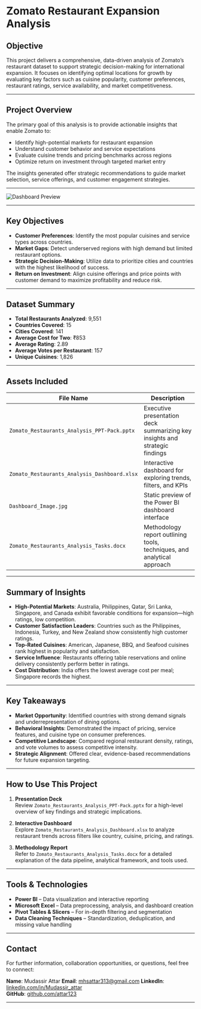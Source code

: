 # Zomato Restaurant Expansion Analysis

## Objective

This project delivers a comprehensive, data-driven analysis of Zomato’s restaurant dataset to support strategic decision-making for international expansion. It focuses on identifying optimal locations for growth by evaluating key factors such as cuisine popularity, customer preferences, restaurant ratings, service availability, and market competitiveness.

---

## Project Overview

The primary goal of this analysis is to provide actionable insights that enable Zomato to:

- Identify high-potential markets for restaurant expansion  
- Understand customer behavior and service expectations  
- Evaluate cuisine trends and pricing benchmarks across regions  
- Optimize return on investment through targeted market entry  

The insights generated offer strategic recommendations to guide market selection, service offerings, and customer engagement strategies.

---

![Dashboard Preview](https://github.com/user-attachments/assets/a0a3d0e1-e5eb-4cfb-8834-6742a804a168)

---

## Key Objectives

- **Customer Preferences**: Identify the most popular cuisines and service types across countries.  
- **Market Gaps**: Detect underserved regions with high demand but limited restaurant options.  
- **Strategic Decision-Making**: Utilize data to prioritize cities and countries with the highest likelihood of success.  
- **Return on Investment**: Align cuisine offerings and price points with customer demand to maximize profitability and reduce risk.

---

## Dataset Summary

- **Total Restaurants Analyzed**: 9,551  
- **Countries Covered**: 15  
- **Cities Covered**: 141  
- **Average Cost for Two**: ₹853  
- **Average Rating**: 2.89  
- **Average Votes per Restaurant**: 157  
- **Unique Cuisines**: 1,826  

---

## Assets Included

| File Name                                          | Description                                                                 |
|---------------------------------------------------|-----------------------------------------------------------------------------|
| `Zomato_Restaurants_Analysis_PPT-Pack.pptx`       | Executive presentation deck summarizing key insights and strategic findings |
| `Zomato_Restaurants_Analysis_Dashboard.xlsx`      | Interactive dashboard for exploring trends, filters, and KPIs               |
| `Dashboard_Image.jpg`                             | Static preview of the Power BI dashboard interface                          |
| `Zomato_Restaurants_Analysis_Tasks.docx`          | Methodology report outlining tools, techniques, and analytical approach     |

---

## Summary of Insights

- **High-Potential Markets**: Australia, Philippines, Qatar, Sri Lanka, Singapore, and Canada exhibit favorable conditions for expansion—high ratings, low competition.  
- **Customer Satisfaction Leaders**: Countries such as the Philippines, Indonesia, Turkey, and New Zealand show consistently high customer ratings.  
- **Top-Rated Cuisines**: American, Japanese, BBQ, and Seafood cuisines rank highest in popularity and satisfaction.  
- **Service Influence**: Restaurants offering table reservations and online delivery consistently perform better in ratings.  
- **Cost Distribution**: India offers the lowest average cost per meal; Singapore records the highest.  

---

## Key Takeaways

- **Market Opportunity**: Identified countries with strong demand signals and underrepresentation of dining options.  
- **Behavioral Insights**: Demonstrated the impact of pricing, service features, and cuisine type on consumer preferences.  
- **Competitive Landscape**: Compared regional restaurant density, ratings, and vote volumes to assess competitive intensity.  
- **Strategic Alignment**: Offered clear, evidence-based recommendations for future expansion targeting.

---

## How to Use This Project

1. **Presentation Deck**  
   Review `Zomato_Restaurants_Analysis_PPT-Pack.pptx` for a high-level overview of key findings and strategic implications.

2. **Interactive Dashboard**  
   Explore `Zomato_Restaurants_Analysis_Dashboard.xlsx` to analyze restaurant trends across filters like country, cuisine, pricing, and ratings.

3. **Methodology Report**  
   Refer to `Zomato_Restaurants_Analysis_Tasks.docx` for a detailed explanation of the data pipeline, analytical framework, and tools used.

---

## Tools & Technologies

- **Power BI** – Data visualization and interactive reporting  
- **Microsoft Excel** – Data preprocessing, analysis, and dashboard creation  
- **Pivot Tables & Slicers** – For in-depth filtering and segmentation  
- **Data Cleaning Techniques** – Standardization, deduplication, and missing value handling  

---

## Contact

For further information, collaboration opportunities, or questions, feel free to connect:

**Name**: Mudassir Attar
**Email**: mhsattar313@gmail.com 
**LinkedIn**: [linkedin.com/in/Mudassir_attar](https://www.linkedin.com/in/mudassir-attar/)  
**GitHub**: [github.com/attar123](https://github.com/attar123)

---
